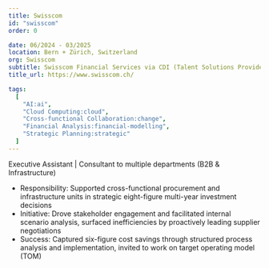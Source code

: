 ```yaml
---
title: Swisscom
id: "swisscom"
order: 0

date: 06/2024 - 03/2025
location: Bern + Zürich, Switzerland
org: Swisscom
subtitle: Swisscom Financial Services via CDI (Talent Solutions Provider)
title_url: https://www.swisscom.ch/

tags:
  [
    "AI:ai",
    "Cloud Computing:cloud",
    "Cross-functional Collaboration:change",
    "Financial Analysis:financial-modelling",
    "Strategic Planning:strategic"
  ]
---
```

Executive Assistant | Consultant to multiple departments (B2B & Infrastructure)
- Responsibility: Supported cross-functional procurement and infrastructure units in strategic eight-figure multi-year investment decisions
- Initiative: Drove stakeholder engagement and facilitated internal scenario analysis, surfaced inefficiencies by proactively leading supplier negotiations
- Success: Captured six-figure cost savings through structured process analysis and implementation, invited to work on target operating model (TOM)
